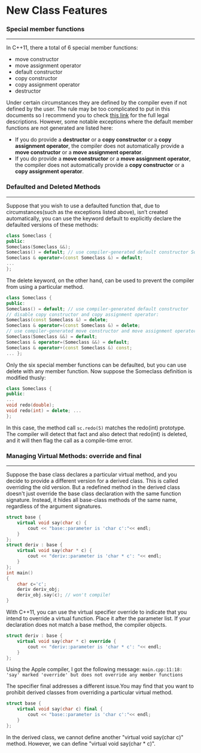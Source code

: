 # New Class Features
### Special member functions
********
In C++11, there a total of 6 special member functions:
+ move constructor
+ move assignment operator
+ default constructor
+ copy constructor
+ copy assignment operator
+ destructor

Under certain circumstances they are defined by the compiler even if not defined by the user. The rule may be too complicated to put in this documents so I recommend you to check [this link](http://en.cppreference.com/w/cpp/language/member_functions#Special_member_functions) for the full legal descriptions. However, some notable exceptions where the default member functions are not generated are listed here:
+ If you do provide a __destructor__ or a __copy constructor__ or a __copy assignment operator__, the compiler does not automatically provide a __move constructor__ or a __move assignment operator__.
+ If you do provide a __move constructor__ or a __move assignment operator__, the compiler does not automatically provide a __copy constructor__ or a __copy assignment operator__.

### Defaulted and Deleted Methods
********
Suppose that you wish to use a defaulted function that, due to circumstances(such as the exceptions listed above), isn’t created automatically, you can use the keyword default to explicitly declare the defaulted versions of these methods:
```cpp
class Someclass {
public:
Someclass(Someclass &&);
Someclass() = default; // use compiler-generated default constructor Someclass(const Someclass &) = default;
Someclass & operator=(const Someclass &) = default;
...
};
```
The delete keyword, on the other hand, can be used to prevent the compiler from using a particular method.
```cpp
class Someclass {
public:
Someclass() = default; // use compiler-generated default constructor
// disable copy constructor and copy assignment operator:
Someclass(const Someclass &) = delete;
Someclass & operator=(const Someclass &) = delete;
// use compiler-generated move constructor and move assignment operator:
Someclass(Someclass &&) = default;
Someclass & operator=(Someclass &&) = default;
Someclass & operator+(const Someclass &) const;
... };
```
Only the six special member functions can be defaulted, but you can use delete with any member function. Now suppose the Someclass definition is modified thusly:
```cpp
class Someclass {
public:
...
void redo(double);
void redo(int) = delete; ...
};
```
In this case, the method call `sc.redo(5)` matches the redo(int) prototype. The compiler will detect that fact and also detect that redo(int) is deleted, and it will then flag the call as a compile-time error.

### Managing Virtual Methods: override and final
*******
Suppose the base class declares a particular virtual method, and you decide to provide a different version for a derived class. This is called overriding the old version. But a redefined method in the derived class doesn't just override the base class declaration with the same function signature. Instead, it hides all base-class methods of the same name, regardless of the argument signatures.
```cpp
struct base {
    virtual void say(char c) {
        cout << "base::parameter is 'char c':"<< endl;
    }
};
struct deriv : base {
    virtual void say(char * c) {
        cout << "deriv::parameter is 'char * c': "<< endl;
    }
};
int main()
{
    char c='c';
    deriv deriv_obj;
    deriv_obj.say(c); // won't compile!
}
```
With C++11, you can use the virtual specifier override to indicate that you intend to override a virtual function. Place it after the parameter list. If your declaration does not match a base method, the compiler objects.
```cpp
struct deriv : base {
    virtual void say(char * c) override {
        cout << "deriv::parameter is 'char * c': "<< endl;
    }
};
```
Using the Apple compiler, I got the following message:
`main.cpp:11:18: 'say' marked 'override' but does not override any member functions`

The specifier final addresses a different issue.You may find that you want to prohibit derived classes from overriding a particular virtual method.
```cpp
struct base {
    virtual void say(char c) final {
        cout << "base::parameter is 'char c':"<< endl;
    }
};
```
In the derived class, we cannot define another "virtual void say(char c)" method. However, we can define "virtual void say(char * c)".
